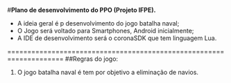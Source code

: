 #**Plano de desenvolvimento do PPO (Projeto IFPE).**

* A ideia geral é p desenvolvimento do jogo batalha naval;
* O Jogo será voltado para Smartphones, Android inicialmente;
* A IDE de desenvolvimento será o coronaSDK que tem linguagem Lua.

====================================================================
##Regras do jogo:

1. O jogo batalha naval é tem por objetivo a eliminação de navios.